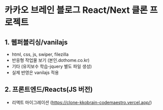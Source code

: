 # 카카오 브레인 블로그 React/Next 클론 프로젝트

## 1. 웹퍼블리싱/vanilajs

- html, css, js, swiper, filezilla
- 반응형 작업물 보기 (본인.dothome.co.kr)
- 기타 (유지보수 학습-jquery 별도 파일 생성)
- 실제 반영은 vanilajs 적용

## 2. 프론트엔드/Reacts(JS 버전)

- 리액트 마이그레이션 (https://clone-kkobrain-codemaestro.vercel.app/)
